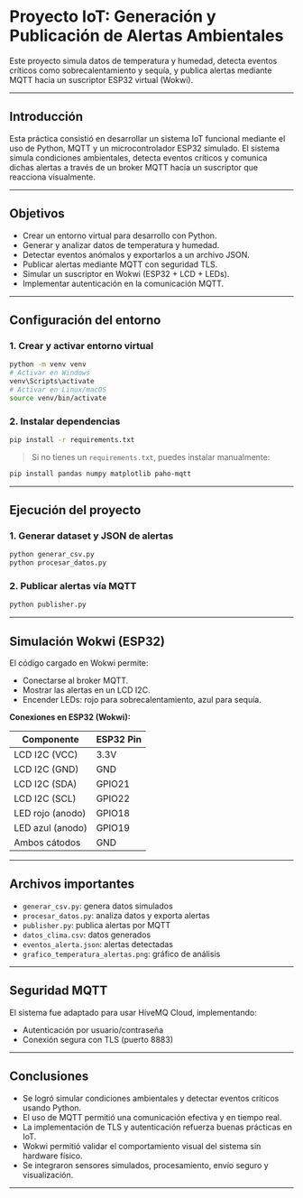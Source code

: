 # Proyecto IoT: Generación y Publicación de Alertas Ambientales

Este proyecto simula datos de temperatura y humedad, detecta eventos críticos como sobrecalentamiento y sequía, y publica alertas mediante MQTT hacia un suscriptor ESP32 virtual (Wokwi).

---

## Introducción

Esta práctica consistió en desarrollar un sistema IoT funcional mediante el uso de Python, MQTT y un microcontrolador ESP32 simulado. El sistema simula condiciones ambientales, detecta eventos críticos y comunica dichas alertas a través de un broker MQTT hacia un suscriptor que reacciona visualmente.

---

## Objetivos

- Crear un entorno virtual para desarrollo con Python.
- Generar y analizar datos de temperatura y humedad.
- Detectar eventos anómalos y exportarlos a un archivo JSON.
- Publicar alertas mediante MQTT con seguridad TLS.
- Simular un suscriptor en Wokwi (ESP32 + LCD + LEDs).
- Implementar autenticación en la comunicación MQTT.

---

## Configuración del entorno

### 1. Crear y activar entorno virtual

```bash
python -m venv venv
# Activar en Windows
venv\Scripts\activate
# Activar en Linux/macOS
source venv/bin/activate
```

### 2. Instalar dependencias

```bash
pip install -r requirements.txt
```

> Si no tienes un `requirements.txt`, puedes instalar manualmente:
```bash
pip install pandas numpy matplotlib paho-mqtt
```

---

## Ejecución del proyecto

### 1. Generar dataset y JSON de alertas

```bash
python generar_csv.py
python procesar_datos.py
```

### 2. Publicar alertas vía MQTT

```bash
python publisher.py
```

---

## Simulación Wokwi (ESP32)

El código cargado en Wokwi permite:
- Conectarse al broker MQTT.
- Mostrar las alertas en un LCD I2C.
- Encender LEDs: rojo para sobrecalentamiento, azul para sequía.

**Conexiones en ESP32 (Wokwi):**

| Componente      | ESP32 Pin      |
|-----------------|----------------|
| LCD I2C (VCC)    | 3.3V           |
| LCD I2C (GND)    | GND            |
| LCD I2C (SDA)    | GPIO21         |
| LCD I2C (SCL)    | GPIO22         |
| LED rojo (anodo) | GPIO18         |
| LED azul (anodo) | GPIO19         |
| Ambos cátodos    | GND            |


---

## Archivos importantes

- `generar_csv.py`: genera datos simulados
- `procesar_datos.py`: analiza datos y exporta alertas
- `publisher.py`: publica alertas por MQTT
- `datos_clima.csv`: datos generados
- `eventos_alerta.json`: alertas detectadas
- `grafico_temperatura_alertas.png`: gráfico de análisis

---

## Seguridad MQTT

El sistema fue adaptado para usar HiveMQ Cloud, implementando:
- Autenticación por usuario/contraseña
- Conexión segura con TLS (puerto 8883)

---

## Conclusiones

- Se logró simular condiciones ambientales y detectar eventos críticos usando Python.
- El uso de MQTT permitió una comunicación efectiva y en tiempo real.
- La implementación de TLS y autenticación refuerza buenas prácticas en IoT.
- Wokwi permitió validar el comportamiento visual del sistema sin hardware físico.
- Se integraron sensores simulados, procesamiento, envío seguro y visualización.

---